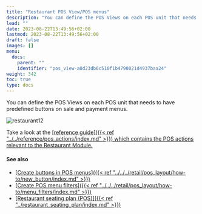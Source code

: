 ```yaml
---
title: "Restaurant POS View/POS menus"
description: "You can define the POS Views on each POS unit that needs to have predefined buttons on sale and payment menus."
lead: ""
date: 2023-08-22T13:49:56+02:00
lastmod: 2023-08-22T13:49:56+02:00
draft: false
images: []
menu:
  docs:
    parent: ""
    identifier: "pos_view-a0d23db6c510f1b4790021d4937baa24"
weight: 342
toc: true
type: docs
---
```


You can define the POS Views on each POS unit that needs to have predefined buttons on sale and payment menus. 

![restaurant12](restaurant12.png)

Take a look at the [<ins>reference guide<ins>]({{< ref "../../reference/pos_actions/index.md" >}}) which contains the POS actions relevant to the Restaurant Module.

#### See also

- [<ins>Create buttons in POS menus<ins>]({{< ref "../../../retail/pos_layout/how-to/new_button/index.md" >}})
- [<ins>Create POS menu filters<ins>]({{< ref "../../../retail/pos_layout/how-to/menu_filters/index.md" >}})
- [<ins>Restaurant seating plan (POS)<ins>]({{< ref "../restaurant_seating_plan/index.md" >}})

